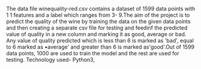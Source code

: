 
The data file winequality-red.csv contains a dataset of 1599 data points with 1 1 features and a label which ranges from 3-
9.The aim of the project is to predict the quality of the wine by training the data on the given data points and then
creating a separate csv file for testing and feedinf the predicted value of quality in a new column and marking it as
good, average or bad. Any value of quality predicted which is less than 6 is marked as 'bad', equal to 6 marked as
•average' and greater than 6 is marked as'good'.Out of 1599 data points, 1000 are used to train the model and the
rest are used for testing.
Technology used- Python3, 
